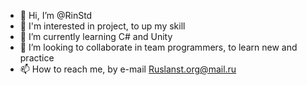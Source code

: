 - 👋 Hi, I’m @RinStd
- 👀 I'm interested in project, to up my skill
- 🌱 I’m currently learning C# and Unity
- 💞️ I’m looking to collaborate in team programmers, to learn new and practice
- 📫 How to reach me, by e-mail Ruslanst.org@mail.ru

<!---
RinStd/RinStd is a ✨ special ✨ repository because its `README.md` (this file) appears on your GitHub profile.
You can click the Preview link to take a look at your changes.
--->
